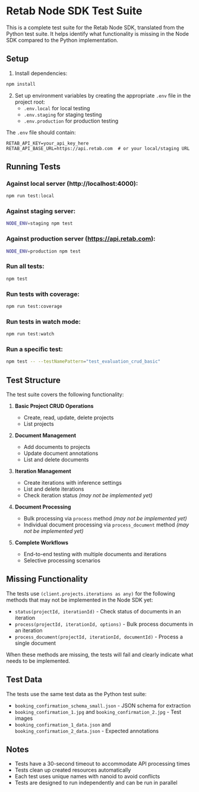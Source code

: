 # Retab Node SDK Test Suite

This is a complete test suite for the Retab Node SDK, translated from the Python test suite. It helps identify what functionality is missing in the Node SDK compared to the Python implementation.

## Setup

1. Install dependencies:
```bash
npm install
```

2. Set up environment variables by creating the appropriate `.env` file in the project root:
   - `.env.local` for local testing
   - `.env.staging` for staging testing  
   - `.env.production` for production testing

The `.env` file should contain:
```
RETAB_API_KEY=your_api_key_here
RETAB_API_BASE_URL=https://api.retab.com  # or your local/staging URL
```

## Running Tests

### Against local server (http://localhost:4000):
```bash
npm run test:local
```

### Against staging server:
```bash
NODE_ENV=staging npm test
```

### Against production server (https://api.retab.com):
```bash
NODE_ENV=production npm test
```

### Run all tests:
```bash
npm test
```

### Run tests with coverage:
```bash
npm run test:coverage
```

### Run tests in watch mode:
```bash
npm run test:watch
```

### Run a specific test:
```bash
npm test -- --testNamePattern="test_evaluation_crud_basic"
```

## Test Structure

The test suite covers the following functionality:

1. **Basic Project CRUD Operations**
   - Create, read, update, delete projects
   - List projects

2. **Document Management**
   - Add documents to projects
   - Update document annotations
   - List and delete documents

3. **Iteration Management**
   - Create iterations with inference settings
   - List and delete iterations
   - Check iteration status *(may not be implemented yet)*

4. **Document Processing**
   - Bulk processing via `process` method *(may not be implemented yet)*
   - Individual document processing via `process_document` method *(may not be implemented yet)*

5. **Complete Workflows**
   - End-to-end testing with multiple documents and iterations
   - Selective processing scenarios

## Missing Functionality

The tests use `(client.projects.iterations as any)` for the following methods that may not be implemented in the Node SDK yet:

- `status(projectId, iterationId)` - Check status of documents in an iteration
- `process(projectId, iterationId, options)` - Bulk process documents in an iteration  
- `process_document(projectId, iterationId, documentId)` - Process a single document

When these methods are missing, the tests will fail and clearly indicate what needs to be implemented.

## Test Data

The tests use the same test data as the Python test suite:
- `booking_confirmation_schema_small.json` - JSON schema for extraction
- `booking_confirmation_1.jpg` and `booking_confirmation_2.jpg` - Test images
- `booking_confirmation_1_data.json` and `booking_confirmation_2_data.json` - Expected annotations

## Notes

- Tests have a 30-second timeout to accommodate API processing times
- Tests clean up created resources automatically
- Each test uses unique names with nanoid to avoid conflicts
- Tests are designed to run independently and can be run in parallel
